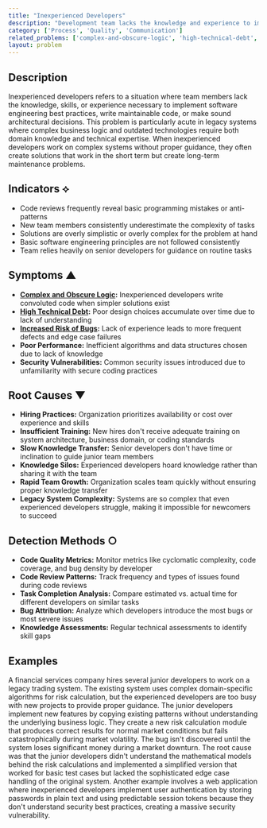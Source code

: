 ```yaml
---
title: "Inexperienced Developers"
description: "Development team lacks the knowledge and experience to implement best practices and maintainable solutions."
category: ['Process', 'Quality', 'Communication']
related_problems: ['complex-and-obscure-logic', 'high-technical-debt', 'insufficient-testing']
layout: problem
---
```


## Description

Inexperienced developers refers to a situation where team members lack the knowledge, skills, or experience necessary to implement software engineering best practices, write maintainable code, or make sound architectural decisions. This problem is particularly acute in legacy systems where complex business logic and outdated technologies require both domain knowledge and technical expertise. When inexperienced developers work on complex systems without proper guidance, they often create solutions that work in the short term but create long-term maintenance problems.

## Indicators ⟡
- Code reviews frequently reveal basic programming mistakes or anti-patterns
- New team members consistently underestimate the complexity of tasks
- Solutions are overly simplistic or overly complex for the problem at hand
- Basic software engineering principles are not followed consistently
- Team relies heavily on senior developers for guidance on routine tasks

## Symptoms ▲
- **[Complex and Obscure Logic](complex-and-obscure-logic.md):** Inexperienced developers write convoluted code when simpler solutions exist
- **[High Technical Debt](high-technical-debt.md):** Poor design choices accumulate over time due to lack of understanding
- **[Increased Risk of Bugs](increased-risk-of-bugs.md):** Lack of experience leads to more frequent defects and edge case failures
- **Poor Performance:** Inefficient algorithms and data structures chosen due to lack of knowledge
- **Security Vulnerabilities:** Common security issues introduced due to unfamiliarity with secure coding practices

## Root Causes ▼
- **Hiring Practices:** Organization prioritizes availability or cost over experience and skills
- **Insufficient Training:** New hires don't receive adequate training on system architecture, business domain, or coding standards
- **Slow Knowledge Transfer:** Senior developers don't have time or inclination to guide junior team members
- **Knowledge Silos:** Experienced developers hoard knowledge rather than sharing it with the team
- **Rapid Team Growth:** Organization scales team quickly without ensuring proper knowledge transfer
- **Legacy System Complexity:** Systems are so complex that even experienced developers struggle, making it impossible for newcomers to succeed

## Detection Methods ○
- **Code Quality Metrics:** Monitor metrics like cyclomatic complexity, code coverage, and bug density by developer
- **Code Review Patterns:** Track frequency and types of issues found during code reviews
- **Task Completion Analysis:** Compare estimated vs. actual time for different developers on similar tasks
- **Bug Attribution:** Analyze which developers introduce the most bugs or most severe issues
- **Knowledge Assessments:** Regular technical assessments to identify skill gaps

## Examples

A financial services company hires several junior developers to work on a legacy trading system. The existing system uses complex domain-specific algorithms for risk calculation, but the experienced developers are too busy with new projects to provide proper guidance. The junior developers implement new features by copying existing patterns without understanding the underlying business logic. They create a new risk calculation module that produces correct results for normal market conditions but fails catastrophically during market volatility. The bug isn't discovered until the system loses significant money during a market downturn. The root cause was that the junior developers didn't understand the mathematical models behind the risk calculations and implemented a simplified version that worked for basic test cases but lacked the sophisticated edge case handling of the original system. Another example involves a web application where inexperienced developers implement user authentication by storing passwords in plain text and using predictable session tokens because they don't understand security best practices, creating a massive security vulnerability.